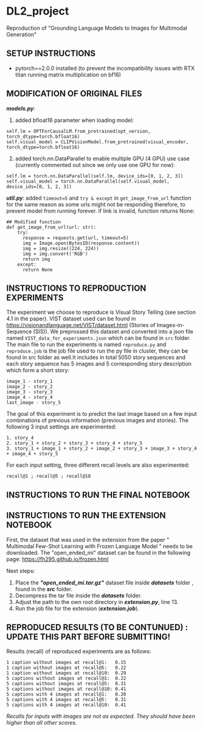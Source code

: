 #                                DL2_project
Reproduction of "Grounding Language Models to Images for Multimodal Generation"

## SETUP INSTRUCTIONS 
* pytorch==2.0.0 installed
(to prevent the incompatibility issues with RTX titan running matrix multiplication on bf16)

## MODIFICATION OF ORIGINAL FILES
***models.py***: 
1. added bfloat16 parameter when loading model:
```
self.lm = OPTForCausalLM.from_pretrained(opt_version, torch_dtype=torch.bfloat16)
self.visual_model = CLIPVisionModel.from_pretrained(visual_encoder, torch_dtype=torch.bfloat16)
```
2. added torch.nn.DataParallel to enable multiple GPU (4 GPU) use case (currently commented out since we only use one GPU for now):
```
self.lm = torch.nn.DataParallel(self.lm, device_ids=[0, 1, 2, 3])
self.visual_model = torch.nn.DataParallel(self.visual_model, device_ids=[0, 1, 2, 3])
```
***util.py***:
added `timeout=5` and `try & except` in `get_image_from_url` function for the same reason as some urls might not be responding therefore, to prevent model from running forever.
if link is invalid, function returns None:
```
## Modified function
def get_image_from_url(url: str):
    try:
      response = requests.get(url, timeout=5)
      img = Image.open(BytesIO(response.content))
      img = img.resize((224, 224))
      img = img.convert('RGB')
      return img
    except:
      return None
```


## INSTRUCTIONS TO REPRODUCTION EXPERIMENTS
The experiment we choose to reproduce is Visual Story Telling (see section 4.1 in the paper). VIST dataset used can be found in https://visionandlanguage.net/VIST/dataset.html (Stories of
Images-in-Sequence (SIS)). We preprossed this dataset and converted into a json file named `VIST_data_for_experiments.json` which can be found in `src` folder. The main file to run the experiments 
is named `reproduce.py` and `reproduce.job` is the job file used to run the py file in cluster, they can be found in src folder as well.It includes in total 5050 story sequences and each story 
sequence has 5 images and 5 corresponding story description which form a short story:
```
image_1 - story_1
image_2 - story_2
image_3 - story_3
image_4 - story_4
last_image - story_5
```
The goal of this experiment is to predict the last image based on a few input combinations of previous information (previous images and stories). The following 3 input settings are experimented:
```
1. story_4
2. story_1 + story_2 + story_3 + story_4 + story_5
3. story_1 + image_1 + story_2 + image_2 + story_3 + image_3 + story_4 + image_4 + story_5
```
For each input setting, three different recall levels are also experimented:
```
recall@1 ; recall@5 ; recall@10
```

## INSTRUCTIONS TO RUN THE FINAL NOTEBOOK





## INSTRUCTIONS TO RUN THE EXTENSION NOTEBOOK
First, the dataset that was used in the extension from the paper " Multimodal Few-Shot Learning with Frozen Language Model " needs to be downloaded. The "open_ended_mi" dataset can be found in the following page: https://fh295.github.io/frozen.html

Next steps:
1. Place the ***"open_ended_mi.tar.gz"*** dataset file inside ***datasets*** folder , found in the ***src*** folder. 
2. Decompress the tar file inside the ***datasets*** folder. 
3. Adjust the path to the own root directory in ***extension.py***, line 13.
4. Run the job file for the extension (***extension.job***).



## REPRODUCED RESULTS (TO BE CONTUNUED) : UPDATE THIS PART BEFORE SUBMITTING!
Results (recall) of reproduced experiments are as follows:
```
1 caption without images at recall@1:   0.15
1 caption without images at recall@5:   0.22
1 caption without images at recall@10:  0.29
5 captions without images at recall@1:  0.22
5 captions without images at recall@5:  0.31
5 captions without images at recall@10: 0.41
5 captions with 4 images at recall@1:   0.20
5 captions with 4 images at recall@5:   0.31
5 captions with 4 images at recall@10:  0.41
```
*Recalls for inputs with images are not as expected. They should have been higher than all other scores.* 
